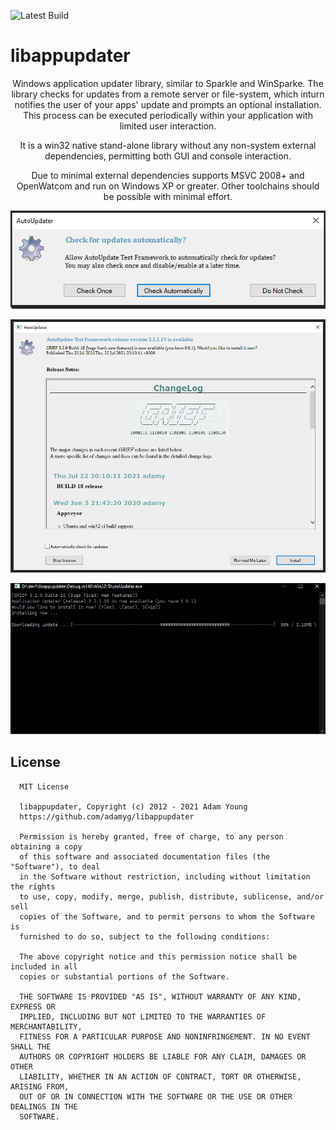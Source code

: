 ![Latest Build](https://github.com/adamyg/libappupdater/actions/workflows/build.yml/badge.svg)

# libappupdater

<p align="center">Windows application updater library, similar to Sparkle and WinSparke. The library checks for updates from a remote server or file-system, which inturn notifies the user of your apps' update and prompts an optional installation. This process can be executed periodically within your application with limited user interaction.</p>

<p align="center">It is a win32 native stand-alone library without any non-system external dependencies, permitting both GUI and console interaction.<p>
<p align="center">Due to minimal external dependencies supports MSVC 2008+ and OpenWatcom and run on Windows XP or greater.
Other toolchains should be possible with minimal effort.</p>

![Prompt Dialog](art/Prompt_Example.png)

![Install Dialog](art/Install_Example.png)

![Console Interface](art/Console_Example.png)

## License

      MIT License

      libappupdater, Copyright (c) 2012 - 2021 Adam Young
      https://github.com/adamyg/libappupdater

      Permission is hereby granted, free of charge, to any person obtaining a copy
      of this software and associated documentation files (the "Software"), to deal
      in the Software without restriction, including without limitation the rights
      to use, copy, modify, merge, publish, distribute, sublicense, and/or sell
      copies of the Software, and to permit persons to whom the Software is
      furnished to do so, subject to the following conditions:

      The above copyright notice and this permission notice shall be included in all
      copies or substantial portions of the Software.

      THE SOFTWARE IS PROVIDED "AS IS", WITHOUT WARRANTY OF ANY KIND, EXPRESS OR
      IMPLIED, INCLUDING BUT NOT LIMITED TO THE WARRANTIES OF MERCHANTABILITY,
      FITNESS FOR A PARTICULAR PURPOSE AND NONINFRINGEMENT. IN NO EVENT SHALL THE
      AUTHORS OR COPYRIGHT HOLDERS BE LIABLE FOR ANY CLAIM, DAMAGES OR OTHER
      LIABILITY, WHETHER IN AN ACTION OF CONTRACT, TORT OR OTHERWISE, ARISING FROM,
      OUT OF OR IN CONNECTION WITH THE SOFTWARE OR THE USE OR OTHER DEALINGS IN THE
      SOFTWARE.
